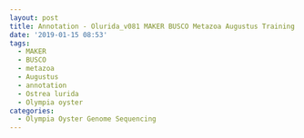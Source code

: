 ```yaml
---
layout: post
title: Annotation - Olurida_v081 MAKER BUSCO Metazoa Augustus Training on Mox
date: '2019-01-15 08:53'
tags:
  - MAKER
  - BUSCO
  - metazoa
  - Augustus
  - annotation
  - Ostrea lurida
  - Olympia oyster
categories:
  - Olympia Oyster Genome Sequencing
---
```

